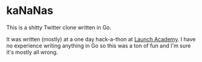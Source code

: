 # kaNaNas

This is a shitty Twitter clone written in Go.

It was written (mostly) at a one day hack-a-thon at [Launch
Academy](http://launchacademy.com/). I have no experience writing anything in Go
so this was a ton of fun and I'm sure it's mostly all wrong.
